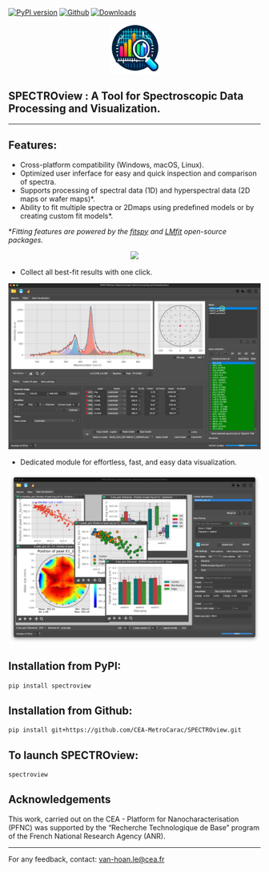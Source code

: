 [![PyPI version](https://badge.fury.io/py/spectroview.svg?cache=no)](https://badge.fury.io/py/spectroview)
[![Github](https://img.shields.io/badge/GitHub-GPL--3.0-informational)](https://github.com/CEA-MetroCarac/spectroview)
[![Downloads](https://img.shields.io/pypi/dm/spectroview.svg)](https://pypi.org/project/spectroview/)


<p align="center">
    <img width=100 src="https://raw.githubusercontent.com/CEA-MetroCarac/spectroview/main/app/resources/icon3.png">
</p>

## SPECTROview : A Tool for Spectroscopic Data Processing and Visualization.

___

## Features:

- Cross-platform compatibility (Windows, macOS, Linux).
- Optimized user inferface for easy and quick inspection and comparison of spectra.
- Supports processing of spectral data (1D) and hyperspectral data (2D maps or wafer maps)*. 
- Ability to fit multiple spectra or 2Dmaps using predefined models or by creating custom fit models*.

**Fitting features are powered by the [fitspy](https://github.com/CEA-MetroCarac/fitspy) and [LMfit](https://lmfit.github.io/lmfit-py/) open-source packages.*


<p align="center">
    <img src="https://raw.githubusercontent.com/CEA-MetroCarac/spectroview/main/app/resources/GIF/maps.gif">
</p>

- Collect all best-fit results with one click.

<p align="center">
    <img src="https://raw.githubusercontent.com/CEA-MetroCarac/spectroview/main/app/resources/GIF/collect_results.gif">
</p>

- Dedicated module for effortless, fast, and easy data visualization. 

<p align="center">
    <img src="https://raw.githubusercontent.com/CEA-MetroCarac/spectroview/main/app/resources/GIF/visu_tab.png">
</p>


## Installation from PyPI:

```bash
pip install spectroview
```

## Installation from Github:

```bash
pip install git+https://github.com/CEA-MetroCarac/SPECTROview.git
```


## To launch SPECTROview:
```bash
spectroview
```

## Acknowledgements

This work, carried out on the CEA - Platform for Nanocharacterisation (PFNC) was supported by the “Recherche Technologique de Base” program of the French National Research Agency (ANR).

---
For any feedback, contact: [van-hoan.le@cea.fr](mailto:van-hoan.le@cea.fr)
